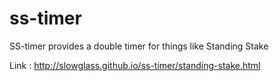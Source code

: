 # ss-timer
SS-timer provides a double timer for things like Standing Stake

Link : http://slowglass.github.io/ss-timer/standing-stake.html
